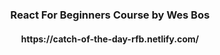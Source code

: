 <h3 align="center">React For Beginners Course by Wes Bos</h3>
<h4 align="center">https://catch-of-the-day-rfb.netlify.com/</h4>

